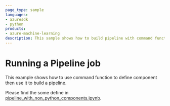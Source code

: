 ```yaml
---
page_type: sample
languages:
- azuresdk
- python
products:
- azure-machine-learning
description: This sample shows how to build pipeline with command function.
---
```


# Running a Pipeline job
This example shows how to use command function to define component then use it to build a pipeline.

Please find the some define in [pipeline_with_non_python_components.ipynb](pipeline_with_non_python_components.ipynb).